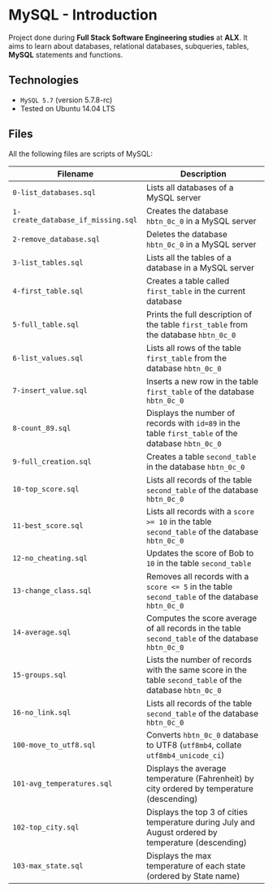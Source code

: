 # MySQL - Introduction

Project done during **Full Stack Software Engineering studies** at **ALX**. It aims to learn about databases, relational databases, subqueries, tables, **MySQL** statements and functions.

## Technologies

- `MySQL 5.7` (version 5.7.8-rc)
- Tested on Ubuntu 14.04 LTS

## Files

All the following files are scripts of MySQL:

| Filename                           | Description                                                                                             |
| ---------------------------------- | ------------------------------------------------------------------------------------------------------- |
| `0-list_databases.sql`             | Lists all databases of a MySQL server                                                                   |
| `1-create_database_if_missing.sql` | Creates the database `hbtn_0c_0` in a MySQL server                                                      |
| `2-remove_database.sql`            | Deletes the database `hbtn_0c_0` in a MySQL server                                                      |
| `3-list_tables.sql`                | Lists all the tables of a database in a MySQL server                                                    |
| `4-first_table.sql`                | Creates a table called `first_table` in the current database                                            |
| `5-full_table.sql`                 | Prints the full description of the table `first_table` from the database `hbtn_0c_0`                    |
| `6-list_values.sql`                | Lists all rows of the table `first_table` from the database `hbtn_0c_0`                                 |
| `7-insert_value.sql`               | Inserts a new row in the table `first_table` of the database `hbtn_0c_0`                                |
| `8-count_89.sql`                   | Displays the number of records with `id=89` in the table `first_table` of the database `hbtn_0c_0`      |
| `9-full_creation.sql`              | Creates a table `second_table` in the database `hbtn_0c_0`                                              |
| `10-top_score.sql`                 | Lists all records of the table `second_table` of the database `hbtn_0c_0`                               |
| `11-best_score.sql`                | Lists all records with a `score >= 10` in the table `second_table` of the database `hbtn_0c_0`          |
| `12-no_cheating.sql`               | Updates the score of Bob to `10` in the table `second_table`                                            |
| `13-change_class.sql`              | Removes all records with a `score <= 5` in the table `second_table` of the database `hbtn_0c_0`         |
| `14-average.sql`                   | Computes the score average of all records in the table `second_table` of the database `hbtn_0c_0`       |
| `15-groups.sql`                    | Lists the number of records with the same score in the table `second_table` of the database `hbtn_0c_0` |
| `16-no_link.sql`                   | Lists all records of the table `second_table` of the database `hbtn_0c_0`                               |
| `100-move_to_utf8.sql`             | Converts `hbtn_0c_0` database to UTF8 (`utf8mb4`, collate `utf8mb4_unicode_ci`)                         |
| `101-avg_temperatures.sql`         | Displays the average temperature (Fahrenheit) by city ordered by temperature (descending)               |
| `102-top_city.sql`                 | Displays the top 3 of cities temperature during July and August ordered by temperature (descending)     |
| `103-max_state.sql`                | Displays the max temperature of each state (ordered by State name)                                      |
